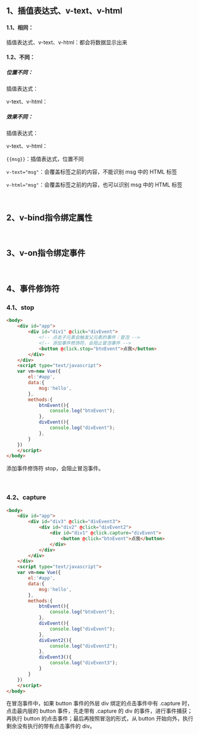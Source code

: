 ## 1、插值表达式、v-text、v-html

#### 1.1、相同：

插值表达式、v-text、v-html：都会将数据显示出来

#### 1.2、不同：

##### 位置不同：

插值表达式：

v-text、v-html：

##### 效果不同：

插值表达式：

v-text、v-html：

`{{msg}}`：插值表达式，位置不同

`v-text="msg"`：会覆盖标签之前的内容，不能识别 msg 中的 HTML 标签

`v-html="msg"`：会覆盖标签之前的内容，也可以识别 msg 中的 HTML 标签

<br>

## 2、v-bind指令绑定属性



<br>

## 3、v-on指令绑定事件



<br>

## 4、事件修饰符

### 4.1、stop

~~~html
<body>
    <div id="app">
        <div id="div1" @click="divEvent">
            <!-- 点击子元素会触发父元素的事件：冒泡 -->
            <!-- 添加事件修饰符，会阻止冒泡事件 -->
        	<button @click.stop="btnEvent">点我</button>
        </div>
    </div>
    <script type="text/javascript">
    var vm=new Vue({
        el:'#app',
        data:{
            msg:'hello',
        },
        methods:{
            btnEvent(){
                console.log("btnEvent");
            },
            divEvent(){
                console.log("divEvent");
            },
        }
    })
    </script>
</body>
~~~

添加事件修饰符 stop，会阻止冒泡事件。

<br>

### 4.2、capture

~~~html
<body>
    <div id="app">
        <div id="div3" @click="divEvent3">
            <div id="div2" @click="divEvent2">
                <div id="div1" @click.capture="divEvent">
                    <button @click="btnEvent">点我</button>
                </div>
            </div>
        </div>
    </div>
    <script type="text/javascript">
    var vm=new Vue({
        el:'#app',
        data:{
            msg:'hello',
        },
        methods:{
            btnEvent(){
                console.log("btnEvent");
            },
            divEvent(){
                console.log("divEvent");
            },
            divEvent2(){
                console.log("divEvent2");
            },
            divEvent3(){
                console.log("divEvent3");
            }
        }
    })
    </script>
</body>
~~~

在冒泡事件中，如果 button 事件的外层 div 绑定的点击事件中有 .capture 时，点击最内层的 button 事件，先走带有 .capture 的 div 的事件，进行事件捕获；再执行 button 的点击事件；最后再按照冒泡的形式，从 button 开始向外，执行剩余没有执行的带有点击事件的 div。

<br>

